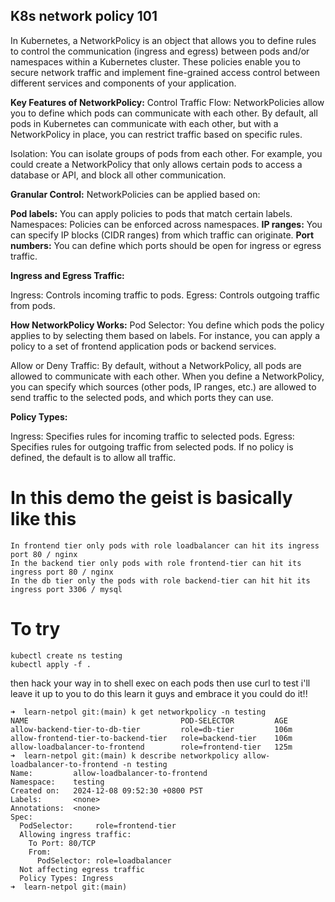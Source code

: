 ## K8s network policy 101

In Kubernetes, a NetworkPolicy is an object that allows you to define rules to control the communication (ingress and egress) between pods and/or namespaces within a Kubernetes cluster. These policies enable you to secure network traffic and implement fine-grained access control between different services and components of your application.

<b>Key Features of NetworkPolicy:</b>
Control Traffic Flow: NetworkPolicies allow you to define which pods can communicate with each other. By default, all pods in Kubernetes can communicate with each other, but with a NetworkPolicy in place, you can restrict traffic based on specific rules.

Isolation: You can isolate groups of pods from each other. For example, you could create a NetworkPolicy that only allows certain pods to access a database or API, and block all other communication.

<b>Granular Control:</b> NetworkPolicies can be applied based on:

<b>Pod labels:</b> You can apply policies to pods that match certain labels.
Namespaces: Policies can be enforced across namespaces.
<b>IP ranges:</b> You can specify IP blocks (CIDR ranges) from which traffic can originate.
<b>Port numbers:</b> You can define which ports should be open for ingress or egress traffic.

<b>Ingress and Egress Traffic:</b>

Ingress: Controls incoming traffic to pods.
Egress: Controls outgoing traffic from pods.

<b>How NetworkPolicy Works:</b>
Pod Selector: You define which pods the policy applies to by selecting them based on labels. For instance, you can apply a policy to a set of frontend application pods or backend services.

Allow or Deny Traffic: By default, without a NetworkPolicy, all pods are allowed to communicate with each other. When you define a NetworkPolicy, you can specify which sources (other pods, IP ranges, etc.) are allowed to send traffic to the selected pods, and which ports they can use.

<b>Policy Types:</b>

Ingress: Specifies rules for incoming traffic to selected pods.
Egress: Specifies rules for outgoing traffic from selected pods.
If no policy is defined, the default is to allow all traffic.


# In this demo the geist is basically like this

```
In frontend tier only pods with role loadbalancer can hit its ingress port 80 / nginx
In the backend tier only pods with role frontend-tier can hit its ingress port 80 / nginx
In the db tier only the pods with role backend-tier can hit hit its ingress port 3306 / mysql
``` 
# To try

```
kubectl create ns testing
kubectl apply -f .
```

then hack your way in to shell exec on each pods then use curl to test i'll leave it up to you to do this learn it guys and embrace it you could do it!!
```
➜  learn-netpol git:(main) k get networkpolicy -n testing
NAME                                  POD-SELECTOR         AGE
allow-backend-tier-to-db-tier         role=db-tier         106m
allow-frontend-tier-to-backend-tier   role=backend-tier    106m
allow-loadbalancer-to-frontend        role=frontend-tier   125m
➜  learn-netpol git:(main) k describe networkpolicy allow-loadbalancer-to-frontend -n testing
Name:         allow-loadbalancer-to-frontend
Namespace:    testing
Created on:   2024-12-08 09:52:30 +0800 PST
Labels:       <none>
Annotations:  <none>
Spec:
  PodSelector:     role=frontend-tier
  Allowing ingress traffic:
    To Port: 80/TCP
    From:
      PodSelector: role=loadbalancer
  Not affecting egress traffic
  Policy Types: Ingress
➜  learn-netpol git:(main)
```